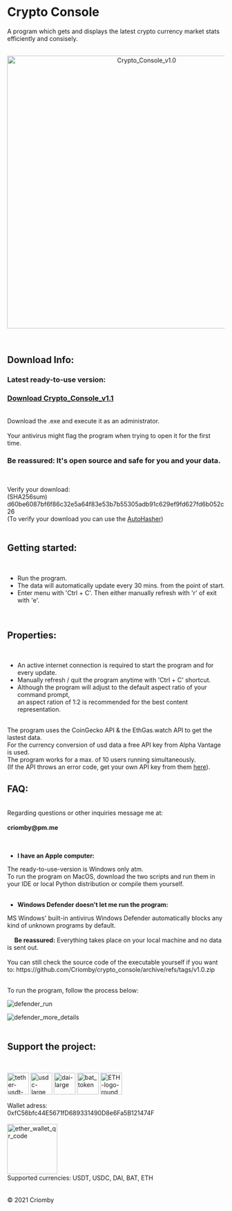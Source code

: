 # Crypto Console
A program which gets and displays the latest crypto currency market stats efficiently and consisely.
<br>
<br>
<p align=center><img src="https://user-images.githubusercontent.com/86114549/145729778-32c26592-8b64-4a2d-acb5-17a187dc95da.png" alt="Crypto_Console_v1.0" width="630"><p>
<br>

## Download Info: <br>
<h3> Latest ready-to-use version:</h3>
<h3><a href='https://github.com/Criomby/crypto_console/releases/download/v1.1/Crypto_Console_v1.1.exe'>Download Crypto_Console_v1.1</a><br></h3>
<br>
Download the .exe and execute it as an administrator.<br>
<br>
Your antivirus might flag the program when trying to open it for the first time.
<h3>Be reassured: It's open source and safe for you and your data.</h3><br>

Verify your download:<br>
(SHA256sum) d60be6087bf6f86c32e5a64f83e53b7b55305adb91c629ef9fd627fd6b052c26<br>
(To verify your download you can use the <a href='https://github.com/Criomby/AutoHasher'>AutoHasher</a>)
<br>
<br>

<h2>Getting started:</h2><br>
<ul>
  <li>Run the program.</li>
  <li>The data will automatically update every 30 mins. from the point of start.</li>
  <li>Enter menu with 'Ctrl + C'. Then either manually refresh with 'r' of exit with 'e'.</li>
</ul>
<br>

<h2>Properties:</h2><br>
<ul>
  <li>An active internet connection is required to start the program and for every update.</li>
  <li>Manually refresh / quit the program anytime with 'Ctrl + C' shortcut.</li>
  <li>Although the program will adjust to the default aspect ratio of your command prompt,<br>
  an aspect ration of 1:2 is recommended for the best content representation.</li>
</ul>
<br>
The program uses the CoinGecko API & the EthGas.watch API to get the lastest data.<br>
For the currency conversion of usd data a free API key from Alpha Vantage is used.<br>
The program works for a max. of 10 users running simultaneously.<br>
(If the API throws an error code, get your own API key from them <a href='https://www.alphavantage.co/support/#api-key'>here</a>).
<br>

<h2>FAQ:</h2><br>
Regarding questions or other inquiries message me at:<br>
<br>
<strong>criomby@pm.me</strong><br>
<br>
<br>
<ul><li><strong>I have an Apple computer:</strong><br></ul></li>
The ready-to-use-version is Windows only atm.<br>
To run the program on MacOS, download the two scripts and run them in your IDE or local Python distribution or compile them yourself.<br>
<br>
<ul><li><strong>Windows Defender doesn't let me run the program:</strong><br></ul></li>
MS Windows' built-in antivirus Windows Defender automatically blocks any kind of unknown programs by default.<br>
<br>
<b>&nbsp&nbsp&nbsp&nbsp&nbspBe reassured:</b> Everything takes place on your local machine and no data is sent out.<br>
<br>
You can still check the source code of the executable yourself if you want to: https://github.com/Criomby/crypto_console/archive/refs/tags/v1.0.zip<br>
<br>

To run the program, follow the process below:<br>

<img src="https://user-images.githubusercontent.com/86114549/141657595-cb6240a0-5fc0-4dd0-969f-70d4a958207e.png" alt="defender_run"></a>

<img src="https://user-images.githubusercontent.com/86114549/141657566-c661a1bd-5918-43c5-b8e3-3b61f14e79e0.png" alt="defender_more_details"></a>
<br>
<br>

<h2>Support the project:</h2><br>
<p float='left'>
<a href='https://ethereum.org/en/stablecoins/'>
<img src="https://user-images.githubusercontent.com/86114549/123052110-be243880-d402-11eb-9f0b-77df24874278.png" alt="tether-usdt-logo" height="50"></a>
<a href='https://ethereum.org/en/stablecoins/'>
<img src="https://user-images.githubusercontent.com/86114549/122908329-4a2b5700-d354-11eb-8ba9-4fa8d2c76ed6.png" alt="usdc-large" height="50"></a>
<a href='https://ethereum.org/en/stablecoins/'>
<img src="https://user-images.githubusercontent.com/86114549/122908250-35e75a00-d354-11eb-8be1-243fcecc93c6.png" alt="dai-large" height="50"></a>
<a href='https://basicattentiontoken.org/'>
<img src="https://user-images.githubusercontent.com/86114549/132904922-1921973e-13f0-40e5-a912-2180fe2b1485.png" alt="bat_token" height="50"></a>
<a href='https://ethereum.org/en/stablecoins/'>
<img src="https://user-images.githubusercontent.com/86114549/122967139-7235ad00-d38a-11eb-86e9-b6e634a5fc75.png" alt="ETH-logo-round" height="50"></a>
</p>
Wallet adress:<br> 
0xfC56bfc44E5671fD689331490D8e6Fa5B121474F<br>
<br>
<img width="116" alt="ether_wallet_qr_code" src="https://user-images.githubusercontent.com/86114549/122909208-3f24f680-d355-11eb-88b9-c49afb867a98.png"><br>
Supported currencies: USDT, USDC, DAI, BAT, ETH <br>
<br>
<br>
© 2021 Criomby
